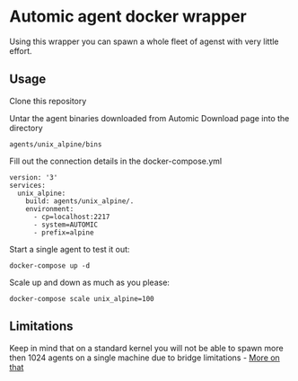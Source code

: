 # Automic agent docker wrapper
Using this wrapper you can spawn a whole fleet of agenst with very little effort.

## Usage
Clone this repository

Untar the agent binaries downloaded from Automic Download page into the  directory
````
agents/unix_alpine/bins
````
Fill out the connection details in the docker-compose.yml

```
version: '3'
services:
  unix_alpine:
    build: agents/unix_alpine/.
    environment:
      - cp=localhost:2217
      - system=AUTOMIC
      - prefix=alpine
```

Start a single agent to test it out:
```
docker-compose up -d
```
Scale up and down as much as you please:
```
docker-compose scale unix_alpine=100
```

## Limitations
Keep in mind that on a standard kernel you will not be able to spawn more then 1024 agents on a single machine due to bridge limitations - [More on that](http://sseelam.blogspot.com/2015/10/how-to-run-more-than-1024-docker.html)
